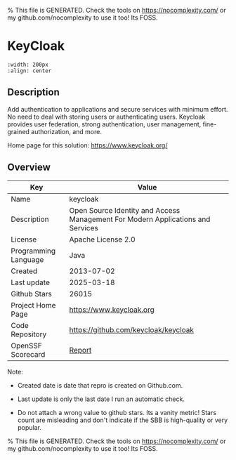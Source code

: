 
% This file is GENERATED. Check the tools on https://nocomplexity.com/ or my github.com/nocomplexity to use it too! Its FOSS. 

# KeyCloak


```{image} https://github.com/keycloak/keycloak-misc/raw/main/logo/logo.svg 
:width: 200px 
:align: center 
```

## Description 

Add authentication to applications and secure services with minimum effort. No need to deal with storing users or authenticating users. Keycloak provides user federation, strong authentication, user management, fine-grained authorization, and more. 

Home page for this solution: https://www.keycloak.org/ 

## Overview 

| Key | Value |
| --- | --- |
| Name | keycloak |
| Description | Open Source Identity and Access Management For Modern Applications and Services |
| License | Apache License 2.0 |
| Programming Language | Java |
| Created | 2013-07-02 |
| Last update | 2025-03-18 |
| Github Stars | 26015 |
| Project Home Page | https://www.keycloak.org |
| Code Repository | https://github.com/keycloak/keycloak |
| OpenSSF Scorecard | [Report](https://securityscorecards.dev/viewer/?uri=github.com/keycloak/keycloak) |

Note:
 - Created date is date that repro is created on Github.com. 

- Last update is only the last date I run an automatic check. 

- Do not attach a wrong value to github stars. Its a vanity metric! Stars count are misleading and 
don't indicate if the SBB is high-quality or very popular.

% This file is GENERATED. Check the tools on https://nocomplexity.com/ or my github.com/nocomplexity to use it too! Its FOSS. 

